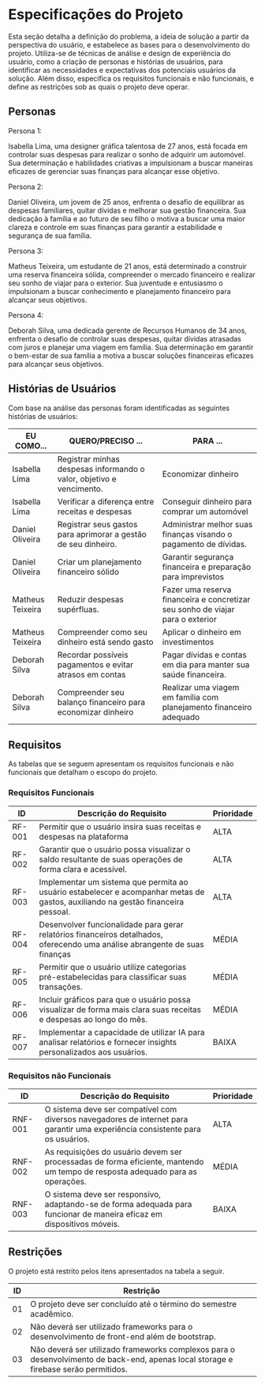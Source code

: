 # Especificações do Projeto

Esta seção detalha a definição do problema, a ideia de solução a partir da perspectiva do usuário, e estabelece as bases para o desenvolvimento do projeto. Utiliza-se de técnicas de análise e design de experiência do usuário, como a criação de personas e histórias de usuários, para identificar as necessidades e expectativas dos potenciais usuários da solução. Além disso, especifica os requisitos funcionais e não funcionais, e define as restrições sob as quais o projeto deve operar.

## Personas

Persona 1:

Isabella Lima, uma designer gráfica talentosa de 27 anos, está focada em controlar suas despesas para realizar o sonho de adquirir um automóvel. Sua determinação e habilidades criativas a impulsionam a buscar maneiras eficazes de gerenciar suas finanças para alcançar esse objetivo.

Persona 2:

Daniel Oliveira, um jovem de 25 anos, enfrenta o desafio de equilibrar as despesas familiares, quitar dívidas e melhorar sua gestão financeira. Sua dedicação à família e ao futuro de seu filho o motiva a buscar uma maior clareza e controle em suas finanças para garantir a estabilidade e segurança de sua família.

Persona 3:

Matheus Teixeira, um estudante de 21 anos, está determinado a construir uma reserva financeira sólida, compreender o mercado financeiro e realizar seu sonho de viajar para o exterior. Sua juventude e entusiasmo o impulsionam a buscar conhecimento e planejamento financeiro para alcançar seus objetivos.

Persona 4:

Deborah Silva, uma dedicada gerente de Recursos Humanos de 34 anos, enfrenta o desafio de controlar suas despesas, quitar dívidas atrasadas com juros e planejar uma viagem em família. Sua determinação em garantir o bem-estar de sua família a motiva a buscar soluções financeiras eficazes para alcançar seus objetivos.

## Histórias de Usuários

Com base na análise das personas foram identificadas as seguintes histórias de usuários:

|EU COMO... | QUERO/PRECISO ...  |PARA ...                |
|--------------------|------------------------------------|----------------------------------------|
|Isabella Lima| Registrar minhas despesas informando o valor, objetivo e vencimento.          | Economizar dinheiro                          |
|Isabella Lima| Verificar a diferença entre receitas e despesas                               | Conseguir dinheiro para comprar um automóvel |
|Daniel Oliveira| Registrar seus gastos para aprimorar a gestão de seu dinheiro.| Administrar melhor suas finanças visando o pagamento de dívidas. |
|Daniel Oliveira| Criar um planejamento financeiro sólido | Garantir segurança financeira e preparação para imprevistos |
|Matheus Teixeira| Reduzir despesas supérfluas. | Fazer uma reserva financeira e concretizar seu sonho de viajar para o exterior |
|Matheus Teixeira| Compreender como seu dinheiro está sendo gasto | Aplicar o dinheiro em investimentos |
|Deborah Silva| Recordar possíveis pagamentos e evitar atrasos em contas | Pagar dívidas e contas em dia para manter sua saúde financeira.|
|Deborah Silva| Compreender seu balanço financeiro para economizar dinheiro | Realizar uma viagem em família com planejamento financeiro adequado |



## Requisitos

As tabelas que se seguem apresentam os requisitos funcionais e não funcionais que detalham o escopo do projeto.

### Requisitos Funcionais

|  ID  |                                                   Descrição do Requisito                                                          | Prioridade |
|------|-----------------------------------------------------------------------------------------------------------------------------------|------------|
|RF-001| Permitir que o usuário insira suas receitas e despesas na plataforma                                                              |    ALTA    | 
|RF-002| Garantir que o usuário possa visualizar o saldo resultante de suas operações de forma clara e acessível.                          |    ALTA    | 
|RF-003| Implementar um sistema que permita ao usuário estabelecer e acompanhar metas de gastos, auxiliando na gestão financeira pessoal.  |    ALTA   |
|RF-004| Desenvolver funcionalidade para gerar relatórios financeiros detalhados, oferecendo uma análise abrangente de suas finanças       |    MÉDIA   |
|RF-005| Permitir que o usuário utilize categorias pré-estabelecidas para classificar suas transações.                                     |    MÉDIA   |
|RF-006| Incluir gráficos para que o usuário possa visualizar de forma mais clara suas receitas e despesas ao longo do mês.                |    MÉDIA   |
|RF-007| Implementar a capacidade de utilizar IA para analisar relatórios e fornecer insights personalizados aos usuários.                 |    BAIXA   |


### Requisitos não Funcionais

|ID     | Descrição do Requisito  |Prioridade |
|-------|-------------------------------------------------------------------------------------------------------------------------------|-------|
|RNF-001| O sistema deve ser compatível com diversos navegadores de internet para garantir uma experiência consistente para os usuários.| ALTA  | 
|RNF-002| As requisições do usuário devem ser processadas de forma eficiente, mantendo um tempo de resposta adequado para as operações. | MÉDIA | 
|RNF-003| O sistema deve ser responsivo, adaptando-se de forma adequada para funcionar de maneira eficaz em dispositivos móveis.        | BAIXA | 

## Restrições

O projeto está restrito pelos itens apresentados na tabela a seguir.

|ID| Restrição                                             |
|--|-------------------------------------------------------|
|01| O projeto deve ser concluído até o término do semestre acadêmico. |
|02| Não deverá ser utilizado frameworks para o desenvolvimento de front-end além de bootstrap. |
|03| Não deverá ser utilizado frameworks complexos para o desenvolvimento de back-end, apenas local storage e firebase serão permitidos. |

